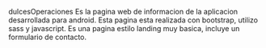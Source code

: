 dulcesOperaciones
Es la pagina web de informacion de la aplicacion desarrollada para android. Esta pagina esta realizada con bootstrap, utilizo sass y javascript. Es una pagina estilo landing muy basica, incluye un formulario de contacto.
